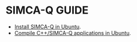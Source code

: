 # SIMCA-Q GUIDE

- [Install SIMCA-Q in Ubuntu](./InstallSimcaQUbuntu.md).
- [Compile C++/SIMCA-Q applications in Ubuntu](CompileCustomAppsUbuntu.md).